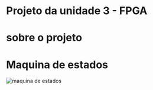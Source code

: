 # Projeto da unidade 3 - FPGA

# sobre o projeto

# Maquina de estados

![maquina de estados](https://github.com/CarlosG18/sd_dca0919/blob/main/projetos/uni3/imgs/maquina_de_estados.jpg)